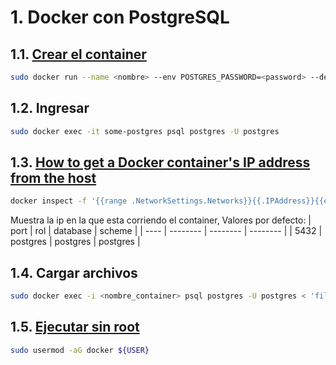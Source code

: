 # 1. Docker con PostgreSQL

## 1.1. [Crear el container](https://hub.docker.com/_/postgres)

```sh
sudo docker run --name <nombre> --env POSTGRES_PASSWORD=<password> --detach --publish 5432:5432 postgres
```

## 1.2. Ingresar

```sh
sudo docker exec -it some-postgres psql postgres -U postgres
```

## 1.3. [How to get a Docker container's IP address from the host](https://stackoverflow.com/questions/17157721/how-to-get-a-docker-containers-ip-address-from-the-host)

```sh
docker inspect -f '{{range .NetworkSettings.Networks}}{{.IPAddress}}{{end}}' container_name_or_id
```

Muestra la ip en la que esta corriendo el container, 
Valores por defecto:
| port | rol      | database | scheme   |
| ---- | -------- | -------- | -------- |
| 5432 | postgres | postgres | postgres |

## 1.4. Cargar archivos

```sh
sudo docker exec -i <nombre_container> psql postgres -U postgres < 'file.sql'
```

## 1.5. [Ejecutar sin root](https://www.digitalocean.com/community/questions/how-to-fix-docker-got-permission-denied-while-trying-to-connect-to-the-docker-daemon-socket)

```sh
sudo usermod -aG docker ${USER}
```

<!--stackedit_data:
eyJoaXN0b3J5IjpbMzg0MjA1OTI3LC0xMDIyMjU0NjEwLC01OT
MzNjQ1MDddfQ==
-->
